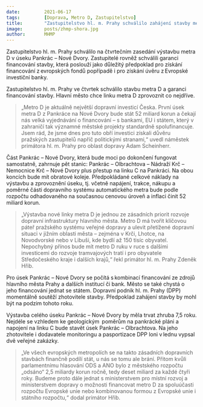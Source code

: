 ```yaml
---
date:         2021-06-17
tags:         [Doprava, Metro D, Zastupitelstvo]
title:        "Zastupitelstvo hl. m. Prahy schválilo zahájení stavby metra D"
image: 	      posts/zhmp-shora.jpg
author:       MHMP
---
```


Zastupitelstvo hl. m. Prahy schválilo na čtvrtečním zasedání výstavbu metra D v úseku Pankrác – Nové Dvory. Zastupitelé rovněž schválili garanci financování stavby, která poslouží jako důležitý předpoklad pro získání financování z evropských fondů popřípadě i pro získání úvěru z Evropské investiční banky.  

Zastupitelstvo hl. m. Prahy ve čtvrtek schválilo stavbu metra D a garanci financování stavby. Hlavní město chce linku metra D zprovoznit co nejdříve. 

> „Metro D je aktuálně největší dopravní investicí Česka. První úsek metra D z Pankráce na Nové Dvory bude stát 52 miliard korun a čekají nás velká vyjednávání o financování – s bankami, EU i státem, který v zahraničí tak významné městské projekty standardně spolufinancuje. Jsem rád, že jsme dnes pro tuto obří investici získali důvěru pražských zastupitelů napříč politickými stranami,“ uvedl náměstek primátora hl. m. Prahy pro oblast dopravy Adam Scheinherr.

Část Pankrác – Nové Dvory, která bude moci po dokončení fungovat samostatně, zahrnuje pět stanic: Pankrác – Olbrachtova – Nádraží Krč – Nemocnice Krč – Nové Dvory plus přestup na linku C na Pankráci. Na obou koncích bude mít obratové koleje. Předpokládané celkové náklady na výstavbu a zprovoznění úseku, tj. včetně napájení, trakce, nákupu a poměrné části dopravního systému automatického metra bude podle rozpočtu odhadovaného na současnou cenovou úroveň a inflaci činit 52 miliard korun. 

> „Výstavba nové linky metra D je jednou ze zásadních priorit rozvoje dopravní infrastruktury hlavního města. Metro D má tvořit klíčovou páteř pražského systému veřejné dopravy a ulevit přetížené dopravní situaci v jižním oblasti města – zejména v Krči, Lhotce, na Novodvorské nebo v Libuši, kde bydlí až 150 tisíc obyvatel. Nepochybný přínos bude mít metro D ruku v ruce s dalšími investicemi do rozvoje tramvajových tratí i pro obyvatele Středočeského kraje i dalších krajů,“ řekl primátor hl. m. Prahy Zdeněk Hřib.   

Pro úsek Pankrác – Nové Dvory se počítá s kombinací financování ze zdrojů hlavního města Prahy a dalších institucí či bank. Město se také chystá o jeho financování jednat se státem. Dopravní podnik hl. m. Prahy (DPP) momentálně soutěží zhotovitele stavby. Předpoklad zahájení stavby by mohl být na podzim tohoto roku.  

Výstavba celého úseku Pankrác – Nové Dvory by měla trvat zhruba 7,5 roku. Nejdéle se vzhledem ke geologickým  poměrům na pankrácké pláni a napojení na linku C bude stavět úsek Pankrác – Olbrachtova. Na jeho zhotovitele i dodavatele monitoringu a pasportizace DPP loni v lednu vypsal dvě veřejné zakázky. 

> „Ve všech evropských metropolích se na takto zásadních dopravních stavbách finančně podílí stát, u nás se tomu ale brání. Přitom kvůli parlamentnímu hlasování ODS a ANO bylo z městského rozpočtu „odsáno“ 2,5 miliardy korun ročně, tedy deset miliard za každé čtyři roky. Budeme proto dále jednat s ministerstvem pro místní rozvoj a ministerstvem dopravy o možnosti financovat metro D za spoluúčasti rozpočtu Evropské unie nebo kombinovanou formou z Evropské unie i státního rozpočtu,“ dodal primátor Hřib. 
